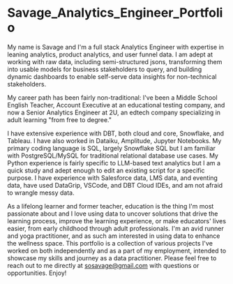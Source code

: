 # Savage_Analytics_Engineer_Portfolio
My name is Savage and I'm a full stack Analytics Engineer with expertise in leaning analytics, product analytics, and user funnel data. 
I am adept at working with raw data, including semi-structured jsons, transforming them into usable models for business stakeholders to query, 
and building dynamic dashboards to enable self-serve data insights for non-technical stakeholders. 

My career path has been fairly non-traditional: I've been a Middle School English Teacher, Account Executive at an educational testing company, 
and now a Senior Analytics Engineer at 2U, an edtech company specializing in adult learning "from free to degree."

I have extensive experience with DBT, both cloud and core, Snowflake, and Tableau. I have also worked in Dataiku, Amplitude, Jupyter Notebooks. 
My primary coding language is SQL, largely Snowflake SQL but I am familiar with PostgreSQL/MySQL for traditional relational database use cases.
My Python experience is fairly specific to LLM-based text analytics but I am a quick study and adept enough to edit an existing script for a specific purpose.
I have experience with Salesforce data, LMS data, and eventing data, have used DataGrip, VSCode, and DBT Cloud IDEs, and am not afraid to wrangle messy data.

As a lifelong learner and former teacher, education is the thing I'm most passionate about and I love using data
to uncover solutions that drive the learning process, improve the learning experience, or make educators' lives easier, 
from early childhood through adult professionals. I'm an avid runner and yoga practitioner, and as such am interested in
using data to enhance the wellness space. This portfolio is a collection of various projects I've worked on both 
independently and as a part of my employment, intended to showcase my skills and journey as a data practitioner. 
Please feel free to reach out to me directly at sosavage@gmail.com with questions or opportunities. Enjoy!